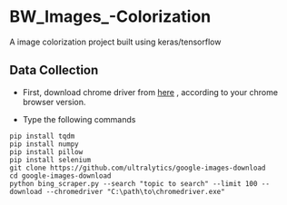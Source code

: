 # BW_Images_-Colorization
A image colorization project built using keras/tensorflow

## Data Collection

- First, download chrome driver from [here](https://chromedriver.chromium.org/downloads) , according to your chrome browser version.

- Type the following commands
```
pip install tqdm
pip install numpy
pip install pillow
pip install selenium
git clone https://github.com/ultralytics/google-images-download
cd google-images-download
python bing_scraper.py --search "topic to search" --limit 100 --download --chromedriver "C:\path\to\chromedriver.exe"
```
